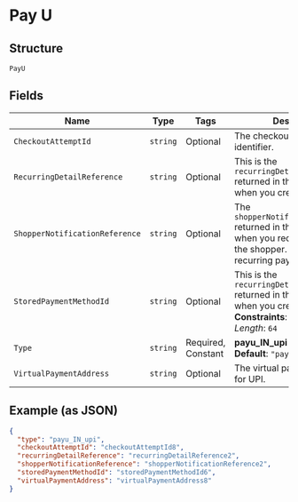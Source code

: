 
# Pay U

## Structure

`PayU`

## Fields

| Name | Type | Tags | Description |
|  --- | --- | --- | --- |
| `CheckoutAttemptId` | `string` | Optional | The checkout attempt identifier. |
| `RecurringDetailReference` | `string` | Optional | This is the `recurringDetailReference` returned in the response when you created the token. |
| `ShopperNotificationReference` | `string` | Optional | The `shopperNotificationReference` returned in the response when you requested to notify the shopper. Used for recurring payment only. |
| `StoredPaymentMethodId` | `string` | Optional | This is the `recurringDetailReference` returned in the response when you created the token.<br>**Constraints**: *Maximum Length*: `64` |
| `Type` | `string` | Required, Constant | **payu_IN_upi**<br>**Default**: `"payu_IN_upi"` |
| `VirtualPaymentAddress` | `string` | Optional | The virtual payment address for UPI. |

## Example (as JSON)

```json
{
  "type": "payu_IN_upi",
  "checkoutAttemptId": "checkoutAttemptId8",
  "recurringDetailReference": "recurringDetailReference2",
  "shopperNotificationReference": "shopperNotificationReference2",
  "storedPaymentMethodId": "storedPaymentMethodId6",
  "virtualPaymentAddress": "virtualPaymentAddress8"
}
```

